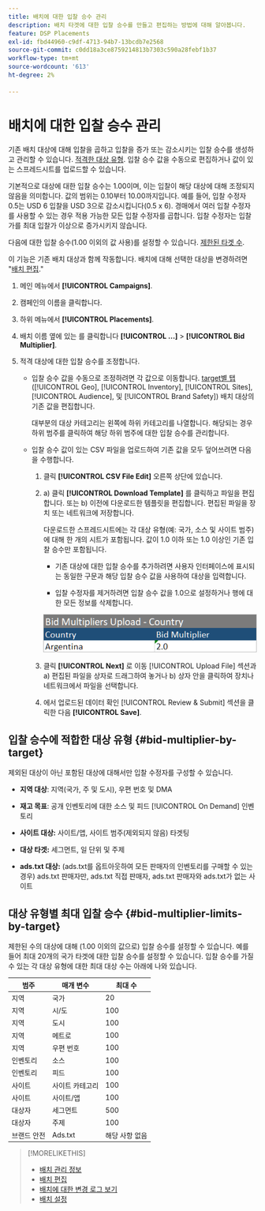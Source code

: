 ```yaml
---
title: 배치에 대한 입찰 승수 관리
description: 배치 타겟에 대한 입찰 승수를 만들고 편집하는 방법에 대해 알아봅니다.
feature: DSP Placements
exl-id: fbd44960-c9df-4713-94b7-13bcdb7e2568
source-git-commit: c0dd18a3ce8759214813b7303c590a28febf1b37
workflow-type: tm+mt
source-wordcount: '613'
ht-degree: 2%

---
```


# 배치에 대한 입찰 승수 관리

기존 배치 대상에 대해 입찰을 곱하고 입찰을 증가 또는 감소시키는 입찰 승수를 생성하고 관리할 수 있습니다. [적격한 대상 유형](#bid-multiplier-by-target). 입찰 승수 값을 수동으로 편집하거나 값이 있는 스프레드시트를 업로드할 수 있습니다.

기본적으로 대상에 대한 입찰 승수는 1.00이며, 이는 입찰이 해당 대상에 대해 조정되지 않음을 의미합니다. 값의 범위는 0.10부터 10.00까지입니다. 예를 들어, 입찰 수정자 0.5는 USD 6 입찰을 USD 3으로 감소시킵니다(0.5 x 6). 경매에서 여러 입찰 수정자를 사용할 수 있는 경우 적용 가능한 모든 입찰 수정자를 곱합니다. 입찰 수정자는 입찰가를 최대 입찰가 이상으로 증가시키지 않습니다.

다음에 대한 입찰 승수(1.00 이외의 값 사용)를 설정할 수 있습니다. [제한된 타겟 수](#bid-multiplier-limits-by-target).

이 기능은 기존 배치 대상과 함께 작동합니다. 배치에 대해 선택한 대상을 변경하려면 &quot;[배치 편집](/help/dsp/campaign-management/placements/placement-edit.md).&quot;

1. 메인 메뉴에서 **[!UICONTROL Campaigns]**.

1. 캠페인의 이름을 클릭합니다.

1. 하위 메뉴에서 **[!UICONTROL Placements]**.

1. 배치 이름 옆에 있는 를 클릭합니다  **[!UICONTROL ...]** > **[!UICONTROL Bid Multiplier]**.

1. 적격 대상에 대한 입찰 승수를 조정합니다.

   * 입찰 승수 값을 수동으로 조정하려면 각 값으로 이동합니다. [target별 탭](#bid-multiplier-by-target) ([!UICONTROL Geo], [!UICONTROL Inventory], [!UICONTROL Sites], [!UICONTROL Audience], 및 [!UICONTROL Brand Safety]) 배치 대상의 기존 값을 편집합니다.

     대부분의 대상 카테고리는 왼쪽에 하위 카테고리를 나열합니다. 해당되는 경우 하위 범주를 클릭하여 해당 하위 범주에 대한 입찰 승수를 관리합니다.

   * 입찰 승수 값이 있는 CSV 파일을 업로드하여 기존 값을 모두 덮어쓰려면 다음을 수행합니다.

      1. 클릭 **[!UICONTROL CSV File Edit]** 오른쪽 상단에 있습니다.

      1. a) 클릭 **[!UICONTROL Download Template]** 를 클릭하고 파일을 편집합니다. 또는 b) 이전에 다운로드한 템플릿을 편집합니다. 편집된 파일을 장치 또는 네트워크에 저장합니다.

         다운로드한 스프레드시트에는 각 대상 유형(예: 국가, 소스 및 사이트 범주)에 대해 한 개의 시트가 포함됩니다. 값이 1.0 이하 또는 1.0 이상인 기존 입찰 승수만 포함됩니다.

         * 기존 대상에 대한 입찰 승수를 추가하려면 사용자 인터페이스에 표시되는 동일한 구문과 해당 입찰 승수 값을 사용하여 대상을 입력합니다.

         * 입찰 수정자를 제거하려면 입찰 승수 값을 1.0으로 설정하거나 행에 대한 모든 정보를 삭제합니다.

         ![입찰 승수 스프레드시트 파일의 행 예](/help/dsp/assets/bid-multiplier-spreadsheet.png "입찰 승수 스프레드시트 파일의 행 예")

      1. 클릭 **[!UICONTROL Next]** 로 이동 [!UICONTROL Upload File] 섹션과 a) 편집된 파일을 상자로 드래그하여 놓거나 b) 상자 안을 클릭하여 장치나 네트워크에서 파일을 선택합니다.

      1. 에서 업로드된 데이터 확인 [!UICONTROL Review & Submit] 섹션을 클릭한 다음 **[!UICONTROL Save]**.

## 입찰 승수에 적합한 대상 유형 {#bid-multiplier-by-target}

제외된 대상이 아닌 포함된 대상에 대해서만 입찰 수정자를 구성할 수 있습니다.

* **지역 대상**: 지역(국가, 주 및 도시), 우편 번호 및 DMA

* **재고 목표**: 공개 인벤토리에 대한 소스 및 피드 [!UICONTROL On Demand] 인벤토리

* **사이트 대상:** 사이트/앱, 사이트 범주(제외되지 않음) 타겟팅

* **대상 타겟:** 세그먼트, 일 단위 및 주제

* **ads.txt 대상:** (ads.txt를 옵트아웃하여 모든 판매자의 인벤토리를 구매할 수 있는 경우) ads.txt 판매자만, ads.txt 직접 판매자, ads.txt 판매자와 ads.txt가 없는 사이트 <!-- bid multipliers for the different subsets of inventory; not available when the placement targets only one subset -->

## 대상 유형별 최대 입찰 승수 {#bid-multiplier-limits-by-target}

제한된 수의 대상에 대해 (1.00 이외의 값으로) 입찰 승수를 설정할 수 있습니다. 예를 들어 최대 20개의 국가 타겟에 대한 입찰 승수를 설정할 수 있습니다. 입찰 승수를 가질 수 있는 각 대상 유형에 대한 최대 대상 수는 아래에 나와 있습니다.

| 범주 | 매개 변수 | 최대 수 |
| -------- | --------- | ----- |
| 지역 | 국가 | 20 |
| 지역 | 시/도 | 100 |
| 지역 | 도시 | 100 |
| 지역 | 메트로 | 100 |
| 지역 | 우편 번호 | 100 |
| 인벤토리 | 소스 | 100 |
| 인벤토리 | 피드 | 100 |
| 사이트 | 사이트 카테고리 | 100 |
| 사이트 | 사이트/앱 | 100 |
| 대상자 | 세그먼트 | 500 |
| 대상자 | 주제 | 100 |
| 브랜드 안전 | Ads.txt | 해당 사항 없음 |

>[!MORELIKETHIS]
>
>* [배치 관리 정보](placement-about.md)
>* [배치 편집](placement-edit.md)
>* [배치에 대한 변경 로그 보기](placement-change-log.md)
>* [배치 설정](placement-settings.md)
